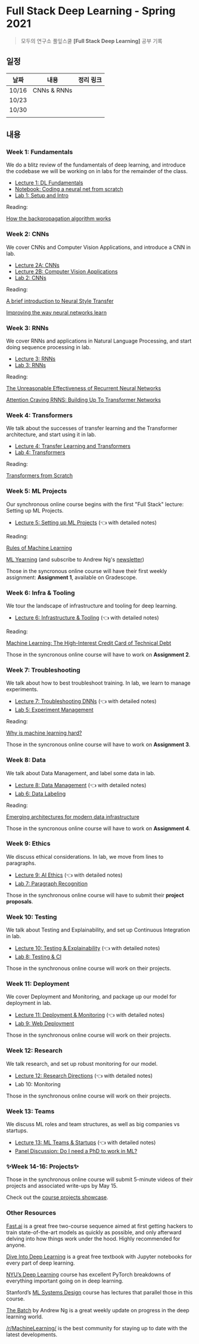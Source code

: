 # Full Stack Deep Learning - Spring 2021

> 모두의 연구소 풀잎스쿨 **[Full Stack Deep Learning]** 공부 기록 



## 일정

| 날짜  |    내용     | 정리 링크 |
| ----- | :---------: | --------: |
| 10/16 | CNNs & RNNs |           |
| 10/23 |             |           |
| 10/30 |             |           |
|       |             |           |



## 내용

### Week 1: Fundamentals

We do a blitz review of the fundamentals of deep learning, and introduce the codebase we will be working on in labs for the remainder of the class.

- [Lecture 1: DL Fundamentals](https://fullstackdeeplearning.com/spring2021/lecture-1/)
- [Notebook: Coding a neural net from scratch](https://fullstackdeeplearning.com/spring2021/notebook-1/)
- [Lab 1: Setup and Intro](https://fullstackdeeplearning.com/spring2021/lab-1/)

Reading:

[How the backpropagation algorithm works](http://neuralnetworksanddeeplearning.com/chap2.html)

### Week 2: CNNs

We cover CNNs and Computer Vision Applications, and introduce a CNN in lab.

- [Lecture 2A: CNNs](https://fullstackdeeplearning.com/spring2021/lecture-2a/)
- [Lecture 2B: Computer Vision Applications](https://fullstackdeeplearning.com/spring2021/lecture-2b/)
- [Lab 2: CNNs](https://fullstackdeeplearning.com/spring2021/lab-2/)

Reading:

[A brief introduction to Neural Style Transfer](https://towardsdatascience.com/a-brief-introduction-to-neural-style-transfer-d05d0403901d)

[Improving the way neural networks learn](http://neuralnetworksanddeeplearning.com/chap3.html)

### Week 3: RNNs

We cover RNNs and applications in Natural Language Processing, and start doing sequence processing in lab.

- [Lecture 3: RNNs](https://fullstackdeeplearning.com/spring2021/lecture-3/)
- [Lab 3: RNNs](https://fullstackdeeplearning.com/spring2021/lab-3/)

Reading:

[The Unreasonable Effectiveness of Recurrent Neural Networks](https://karpathy.github.io/2015/05/21/rnn-effectiveness/)

[Attention Craving RNNS: Building Up To Transformer Networks](https://towardsdatascience.com/attention-craving-rnns-a-journey-into-attention-mechanisms-eec840fbc26f)

### Week 4: Transformers

We talk about the successes of transfer learning and the Transformer architecture, and start using it in lab.

- [Lecture 4: Transfer Learning and Transformers](https://fullstackdeeplearning.com/spring2021/lecture-4/)
- [Lab 4: Transformers](https://fullstackdeeplearning.com/spring2021/lab-4/)

Reading:

[Transformers from Scratch](http://peterbloem.nl/blog/transformers)

### Week 5: ML Projects

Our synchronous online course begins with the first "Full Stack" lecture: Setting up ML Projects.

- [Lecture 5: Setting up ML Projects](https://fullstackdeeplearning.com/spring2021/lecture-5/) (👈 with detailed notes)

Reading:

[Rules of Machine Learning](https://developers.google.com/machine-learning/guides/rules-of-ml)

[ML Yearning](https://d2wvfoqc9gyqzf.cloudfront.net/content/uploads/2018/09/Ng-MLY01-13.pdf) (and subscribe to Andrew Ng's [newsletter](https://www.deeplearning.ai/the-batch/))

Those in the syncronous online course will have their first weekly assignment: **Assignment 1**, available on Gradescope.

### Week 6: Infra & Tooling

We tour the landscape of infrastructure and tooling for deep learning.

- [Lecture 6: Infrastructure & Tooling](https://fullstackdeeplearning.com/spring2021/lecture-6/) (👈 with detailed notes)

Reading:

[Machine Learning: The High-Interest Credit Card of Technical Debt](https://storage.googleapis.com/pub-tools-public-publication-data/pdf/43146.pdf)

Those in the syncronous online course will have to work on **Assignment 2**.

### Week 7: Troubleshooting

We talk about how to best troubleshoot training. In lab, we learn to manage experiments.

- [Lecture 7: Troubleshooting DNNs](https://fullstackdeeplearning.com/spring2021/lecture-7/) (👈 with detailed notes)
- [Lab 5: Experiment Management](https://fullstackdeeplearning.com/spring2021/lab-5/)

Reading:

[Why is machine learning hard?](http://ai.stanford.edu/~zayd/why-is-machine-learning-hard.html)

Those in the syncronous online course will have to work on **Assignment 3**.

### Week 8: Data

We talk about Data Management, and label some data in lab.

- [Lecture 8: Data Management](https://fullstackdeeplearning.com/spring2021/lecture-8/) (👈 with detailed notes)
- [Lab 6: Data Labeling](https://fullstackdeeplearning.com/spring2021/lab-6/)

Reading:

[Emerging architectures for modern data infrastructure](https://a16z.com/2020/10/15/the-emerging-architectures-for-modern-data-infrastructure/)

Those in the syncronous online course will have to work on **Assignment 4**.

### Week 9: Ethics

We discuss ethical considerations. In lab, we move from lines to paragraphs.

- [Lecture 9: AI Ethics](https://fullstackdeeplearning.com/spring2021/lecture-9/) (👈 with detailed notes)
- [Lab 7: Paragraph Recognition](https://fullstackdeeplearning.com/spring2021/lab-7/)

Those in the synchronous online course will have to submit their **project proposals**.

### Week 10: Testing

We talk about Testing and Explainability, and set up Continuous Integration in lab.

- [Lecture 10: Testing & Explainability](https://fullstackdeeplearning.com/spring2021/lecture-10/) (👈 with detailed notes)
- [Lab 8: Testing & CI](https://fullstackdeeplearning.com/spring2021/lab-8/)

Those in the synchronous online course will work on their projects.

### Week 11: Deployment

We cover Deployment and Monitoring, and package up our model for deployment in lab.

- [Lecture 11: Deployment & Monitoring](https://fullstackdeeplearning.com/spring2021/lecture-11/) (👈 with detailed notes)
- [Lab 9: Web Deployment](https://fullstackdeeplearning.com/spring2021/lab-9/)

Those in the synchronous online course will work on their projects.

### Week 12: Research

We talk research, and set up robust monitoring for our model.

- [Lecture 12: Research Directions](https://fullstackdeeplearning.com/spring2021/lecture-12/) (👈 with detailed notes)
- Lab 10: Monitoring

Those in the synchronous online course will work on their projects.

### Week 13: Teams

We discuss ML roles and team structures, as well as big companies vs startups.

- [Lecture 13: ML Teams & Startups](https://fullstackdeeplearning.com/spring2021/lecture-13/) (👈 with detailed notes)
- [Panel Discussion: Do I need a PhD to work in ML?](https://fullstackdeeplearning.com/spring2021/panel/)

### ✨Week 14-16: Projects✨

Those in the synchronous online course will submit 5-minute videos of their projects and associated write-ups by May 15.

Check out the [course projects showcase](https://fullstackdeeplearning.com/spring2021/projects/).

### Other Resources

[Fast.ai](https://course.fast.ai/) is a great free two-course sequence aimed at first getting hackers to train state-of-the-art models as quickly as possible, and only afterward delving into how things work under the hood. Highly recommended for anyone.

[Dive Into Deep Learning](https://d2l.ai/) is a great free textbook with Jupyter notebooks for every part of deep learning.

[NYU’s Deep Learning](https://atcold.github.io/pytorch-Deep-Learning/) course has excellent PyTorch breakdowns of everything important going on in deep learning.

Stanford’s [ML Systems Design](https://stanford-cs329s.github.io/syllabus.html) course has lectures that parallel those in this course.

[The Batch](https://www.deeplearning.ai/thebatch/) by Andrew Ng is a great weekly update on progress in the deep learning world.

[/r/MachineLearning/](https://www.reddit.com/r/MachineLearning/) is the best community for staying up to date with the latest developments.